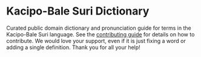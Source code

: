 
# Kacipo-Bale Suri Dictionary

Curated public domain dictionary and pronunciation guide for terms in the Kacipo-Bale Suri language. See the [contributing guide](https://github.com/drumworkteam/term/blob/make/.github/contributing.md) for details on how to contribute. We would love your support, even if it is just fixing a word or adding a single definition. Thank you for all your help!